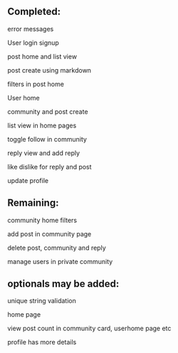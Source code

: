 ## Completed:
error messages

User login signup

post home and list view

post create using markdown

filters in post home

User home

community and post create

list view in home pages

toggle follow in community

reply view and add reply

like dislike for reply and post

update profile


## Remaining:
community home filters

add post in community page

delete post, community and reply

manage users in private community

## optionals may be added:

unique string validation

home page

view post count in community card, userhome page etc

profile has more details

